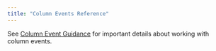 ```yaml
---
title: "Column Events Reference"
---
```


See [Column Event Guidance](/column-interface/#column-events) for important details about working with column events.

<api-documentation source='reference.json'></api-documentation>


